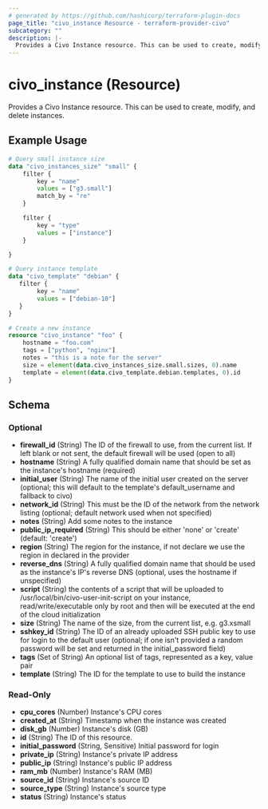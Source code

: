 ```yaml
---
# generated by https://github.com/hashicorp/terraform-plugin-docs
page_title: "civo_instance Resource - terraform-provider-civo"
subcategory: ""
description: |-
  Provides a Civo Instance resource. This can be used to create, modify, and delete instances.
---
```


# civo_instance (Resource)

Provides a Civo Instance resource. This can be used to create, modify, and delete instances.

## Example Usage

```terraform
# Query small instance size
data "civo_instances_size" "small" {
    filter {
        key = "name"
        values = ["g3.small"]
        match_by = "re"
    }

    filter {
        key = "type"
        values = ["instance"]
    }

}

# Query instance template
data "civo_template" "debian" {
   filter {
        key = "name"
        values = ["debian-10"]
   }
}

# Create a new instance
resource "civo_instance" "foo" {
    hostname = "foo.com"
    tags = ["python", "nginx"]
    notes = "this is a note for the server"
    size = element(data.civo_instances_size.small.sizes, 0).name
    template = element(data.civo_template.debian.templates, 0).id
}
```

<!-- schema generated by tfplugindocs -->
## Schema

### Optional

- **firewall_id** (String) The ID of the firewall to use, from the current list. If left blank or not sent, the default firewall will be used (open to all)
- **hostname** (String) A fully qualified domain name that should be set as the instance's hostname (required)
- **initial_user** (String) The name of the initial user created on the server (optional; this will default to the template's default_username and fallback to civo)
- **network_id** (String) This must be the ID of the network from the network listing (optional; default network used when not specified)
- **notes** (String) Add some notes to the instance
- **public_ip_required** (String) This should be either 'none' or 'create' (default: 'create')
- **region** (String) The region for the instance, if not declare we use the region in declared in the provider
- **reverse_dns** (String) A fully qualified domain name that should be used as the instance's IP's reverse DNS (optional, uses the hostname if unspecified)
- **script** (String) the contents of a script that will be uploaded to /usr/local/bin/civo-user-init-script on your instance, read/write/executable only by root and then will be executed at the end of the cloud initialization
- **size** (String) The name of the size, from the current list, e.g. g3.xsmall
- **sshkey_id** (String) The ID of an already uploaded SSH public key to use for login to the default user (optional; if one isn't provided a random password will be set and returned in the initial_password field)
- **tags** (Set of String) An optional list of tags, represented as a key, value pair
- **template** (String) The ID for the template to use to build the instance

### Read-Only

- **cpu_cores** (Number) Instance's CPU cores
- **created_at** (String) Timestamp when the instance was created
- **disk_gb** (Number) Instance's disk (GB)
- **id** (String) The ID of this resource.
- **initial_password** (String, Sensitive) Initial password for login
- **private_ip** (String) Instance's private IP address
- **public_ip** (String) Instance's public IP address
- **ram_mb** (Number) Instance's RAM (MB)
- **source_id** (String) Instance's source ID
- **source_type** (String) Instance's source type
- **status** (String) Instance's status


